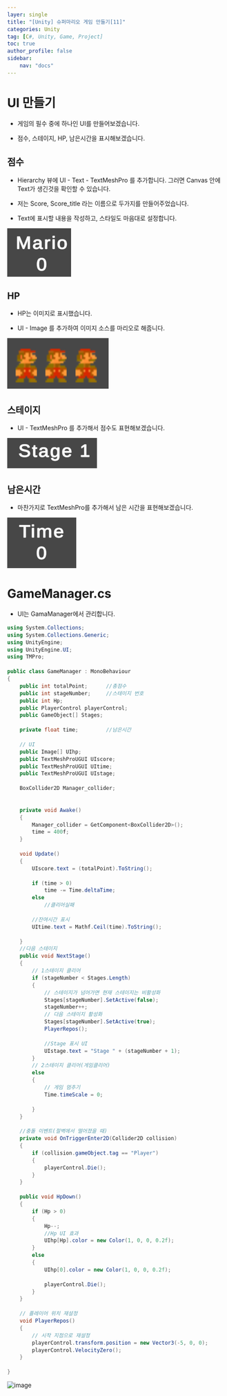 ```yaml
---
layer: single
title: "[Unity] 슈퍼마리오 게임 만들기[11]"
categories: Unity
tag: [C#, Unity, Game, Project]
toc: true
author_profile: false
sidebar: 
    nav: "docs"
---
```




# UI 만들기

- 게임의 필수 중에 하나인 UI를 만들어보겠습니다.

- 점수, 스테이지, HP, 남은시간을 표시해보겠습니다.


## 점수

- Hierarchy 뷰에 UI - Text - TextMeshPro 를 추가합니다. 그러면 Canvas 안에 Text가 생긴것을 확인할 수 있습니다.

- 저는 Score, Score_title 라는 이름으로 두가지를 만들어주었습니다.

- Text에 표시할 내용을 작성하고, 스타일도 마음대로 설정합니다.


![image](/images/2023-08-09/capture_1.png)



## HP

- HP는 이미지로 표시했습니다.

- UI - Image 를 추가하여 이미지 소스를 마리오로 해줍니다.

![image](/images/2023-08-09/capture_2.png)


## 스테이지

- UI - TextMeshPro 를 추가해서 점수도 표현해보겠습니다.

![image](/images/2023-08-09/capture_3.png)

## 남은시간

- 마찬가지로 TextMeshPro를 추가해서 남은 시간을 표현해보겠습니다.

![image](/images/2023-08-09/capture_4.png)

# GameManager.cs

- UI는 GamaManager에서 관리합니다.

``` c#
using System.Collections;
using System.Collections.Generic;
using UnityEngine;
using UnityEngine.UI;
using TMPro;

public class GameManager : MonoBehaviour
{
    public int totalPoint;      //총점수
    public int stageNumber;     //스테이지 번호
    public int Hp;
    public PlayerControl playerControl;
    public GameObject[] Stages;
    
    private float time;         //남은시간

    // UI
    public Image[] UIhp;
    public TextMeshProUGUI UIscore;
    public TextMeshProUGUI UItime;
    public TextMeshProUGUI UIstage;

    BoxCollider2D Manager_collider;


    private void Awake()
    {
        Manager_collider = GetComponent<BoxCollider2D>();
        time = 400f;
    }

    void Update()
    {
        UIscore.text = (totalPoint).ToString();

        if (time > 0)
            time -= Time.deltaTime;
        else
            //클리어실패

        //잔여시간 표시
        UItime.text = Mathf.Ceil(time).ToString();

    }
    //다음 스테이지
    public void NextStage()
    {
        // 1스테이지 클리어
        if (stageNumber < Stages.Length)
        {
            // 스테이지가 넘어가면 현재 스테이지는 비활성화
            Stages[stageNumber].SetActive(false);
            stageNumber++;
            // 다음 스테이지 활성화
            Stages[stageNumber].SetActive(true);
            PlayerRepos();

            //Stage 표시 UI
            UIstage.text = "Stage " + (stageNumber + 1);
        }
        // 2스테이지 클리어(게임클리어)
        else
        {
            // 게임 멈추기
            Time.timeScale = 0;

        }
    }

    //충돌 이벤트(절벽에서 떨어졌을 때)
    private void OnTriggerEnter2D(Collider2D collision)
    {
        if (collision.gameObject.tag == "Player")
        {
            playerControl.Die();
        }
    }

    public void HpDown()
    {
        if (Hp > 0)
        {
            Hp--;
            //Hp UI 효과
            UIhp[Hp].color = new Color(1, 0, 0, 0.2f);
        }
        else
        {
            UIhp[0].color = new Color(1, 0, 0, 0.2f);

            playerControl.Die();
        }
    }

    // 플레이어 위치 재설정
    void PlayerRepos()
    {
        // 시작 지점으로 재설정
        playerControl.transform.position = new Vector3(-5, 0, 0);
        playerControl.VelocityZero();
    }

}
```


![image](/images/2023-08-09/capture_5.햘)
